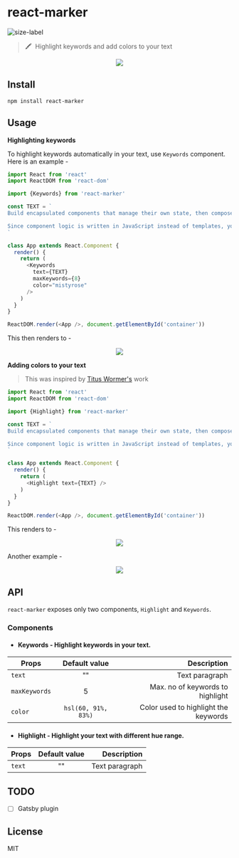 # react-marker
![size-label](https://img.shields.io/badge/size-13.5%20KB-green.svg)

> 🖍️ &nbsp;Highlight keywords and add colors to your text

<p align="center">
  <img src="https://i.gyazo.com/e171708aae97bb29344b7ff712038166.png" />
</p>

## Install

```
npm install react-marker
```

## Usage

**Highlighting keywords**

To highlight keywords automatically in your text, use `Keywords` component. Here is an example -

```js
import React from 'react'
import ReactDOM from 'react-dom'

import {Keywords} from 'react-marker'

const TEXT = `
Build encapsulated components that manage their own state, then compose them to make complex UIs.

Since component logic is written in JavaScript instead of templates, you can easily pass rich data through your app and keep state out of the DOM.
`

class App extends React.Component {
  render() {
    return (
      <Keywords
        text={TEXT}
        maxKeywords={8}
        color="mistyrose"
      />
    )
  }
}

ReactDOM.render(<App />, document.getElementById('container'))
```

This then renders to -

<p align="center">
  <img src="https://i.gyazo.com/95d3cf49238a1c020230d541fdaf81ab.png" />
</p>

**Adding colors to your text**

> This was inspired by [Titus Wormer's](http://wooorm.com) work

```js
import React from 'react'
import ReactDOM from 'react-dom'

import {Highlight} from 'react-marker'

const TEXT = `
Build encapsulated components that manage their own state, then compose them to make complex UIs.

Since component logic is written in JavaScript instead of templates, you can easily pass rich data through your app and keep state out of the DOM.
`

class App extends React.Component {
  render() {
    return (
      <Highlight text={TEXT} />
    )
  }
}

ReactDOM.render(<App />, document.getElementById('container'))
```

This renders to -

<p align="center">
  <img src="https://i.gyazo.com/d27007ba53ff2076144b9655a1854778.png" />
</p>

Another example -

<p align="center">
  <img src="https://i.gyazo.com/923a4720cc0e64837b2f00145b33b815.png" />
</p>

## API

`react-marker` exposes only two components, `Highlight` and `Keywords`.

### Components

* #### Keywords - Highlight keywords in your text.

| Props        | Default value           | Description  |
| ------------- |:-------------:| -----:|
| `text`    | "" | Text paragraph |
| `maxKeywords`   | 5      |   Max. no of keywords to highlight |
| `color` | `hsl(60, 91%, 83%)`      |    Color used to highlight the keywords |

* #### Highlight - Highlight your text with different hue range.

| Props        | Default value          | Description  |
| ------------- |:-------------:| -----:|
| `text`    | "" | Text paragraph |

## TODO

- [ ] Gatsby plugin

## License

MIT
